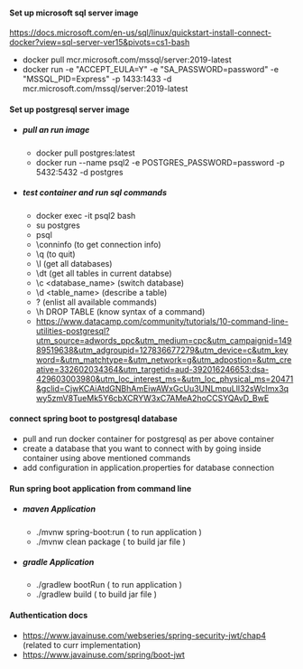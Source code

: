  #### Set up microsoft sql server image
  https://docs.microsoft.com/en-us/sql/linux/quickstart-install-connect-docker?view=sql-server-ver15&pivots=cs1-bash
 - docker pull mcr.microsoft.com/mssql/server:2019-latest
 - docker run -e "ACCEPT_EULA=Y" -e "SA_PASSWORD=password" -e "MSSQL_PID=Express" -p 1433:1433 -d mcr.microsoft.com/mssql/server:2019-latest
 
 #### Set up postgresql server image
- ##### pull an run image
    - docker pull postgres:latest
    - docker run --name psql2 -e POSTGRES_PASSWORD=password -p 5432:5432 -d postgres

- ##### test container and run sql commands
    - docker exec -it psql2 bash
    - su postgres
    - psql
    - \conninfo (to get connection info)
    - \q (to quit)
    - \l (get all databases)
    - \dt (get all tables in current databse)
    - \c <database_name> (switch database)
    - \d <table_name> (describe a table)
    - \? (enlist all available commands)
    - \h DROP TABLE (know syntax of a command)
    - https://www.datacamp.com/community/tutorials/10-command-line-utilities-postgresql?utm_source=adwords_ppc&utm_medium=cpc&utm_campaignid=14989519638&utm_adgroupid=127836677279&utm_device=c&utm_keyword=&utm_matchtype=&utm_network=g&utm_adpostion=&utm_creative=332602034364&utm_targetid=aud-392016246653:dsa-429603003980&utm_loc_interest_ms=&utm_loc_physical_ms=20471&gclid=CjwKCAiAtdGNBhAmEiwAWxGcUu3UNLmpuLlI32sWcImx3qwy5zmV8TueMk5Y6cbXCRYW3xC7AMeA2hoCCSYQAvD_BwE

#### connect spring boot to postgresql database
- pull and run docker container for postgresql as per above container
- create a database that you want to connect with by going inside container using above mentioned commands
- add configuration in application.properties for database connection

#### Run spring boot application from command line
- ##### maven Application
    - ./mvnw spring-boot:run ( to run application )
    - ./mvnw clean package ( to build jar file )
- ##### gradle Application
    - ./gradlew bootRun ( to run application )
    - ./gradlew build ( to build jar file )
    
#### Authentication docs
   - https://www.javainuse.com/webseries/spring-security-jwt/chap4 (related to curr implementation)
   - https://www.javainuse.com/spring/boot-jwt